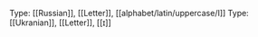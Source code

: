 Type: [[Russian]], [[Letter]], [[alphabet/latin/uppercase/I]]
Type: [[Ukranian]], [[Letter]], [[ɪ]]
